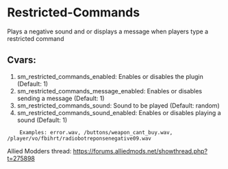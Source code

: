 # Restricted-Commands
Plays a negative sound and or displays a message when players type a restricted command
## Cvars:
1. sm_restricted_commands_enabled: Enables or disables the plugin (Default: 1)
2. sm_restricted_commands_message_enabled: Enables or disables sending a message (Default: 1)
3. sm_restricted_commands_sound: Sound to be played (Default: random)
4. sm_restricted_commands_sound_enabled: Enables or disables playing a sound (Default: 1)
``` 
    Examples: error.wav, /buttons/weapon_cant_buy.wav, /player/vo/fbihrt/radiobotreponsenegative09.wav
```
Allied Modders thread:
https://forums.alliedmods.net/showthread.php?t=275898